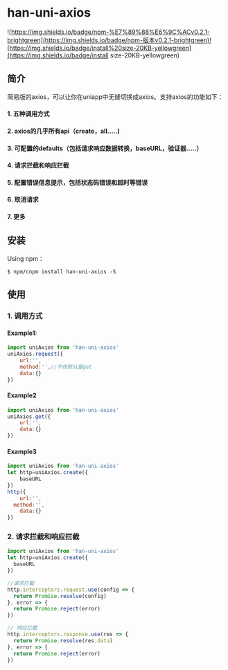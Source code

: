 # han-uni-axios

![https://img.shields.io/badge/npm-%E7%89%88%E6%9C%ACv0.2.1-brightgreen](https://img.shields.io/badge/npm-版本v0.2.1-brightgreen)![https://img.shields.io/badge/install%20size-20KB-yellowgreen](https://img.shields.io/badge/install size-20KB-yellowgreen)



## 简介

简易版的axios，可以让你在uniapp中无缝切换成axios。支持axios的功能如下：

#### 1. 五种调用方式

#### 2. axios的几乎所有api（create，all.....)

#### 3. 可配置的defaults（包括请求响应数据转换，baseURL，验证器.....）

#### 4. 请求拦截和响应拦截

#### 5. 配置错误信息提示，包括状态码错误和超时等错误

#### 6. 取消请求

#### 7. 更多



## 安装

Using npm：

```
$ npm/cnpm install han-uni-axios -S
```



## 使用

### 1. 调用方式

#### Example1:

```js
import uniAxios from 'han-uni-axios'
uniAxios.request({
	url:'',
	method:'',//不传默认是get
	data:{}
})
```

#### Example2

```js
import uniAxios from 'han-uni-axios'
uniAxios.get({
	url:'',
	data:{}
})
```

#### Example3

```js
import uniAxios from 'han-uni-axios'
let http=uniAxios.create({
	baseURL
})
http({
	url:'',
  method:'',
	data:{}
})
```



### 2. 请求拦截和响应拦截

```js
import uniAxios from 'han-uni-axios'
let http=uniAxios.create({
  baseURL
})

//请求拦截
http.interceptors.request.use(config => {
  return Promise.resolve(config)
}, error => {
  return Promise.reject(error)
})

// 响应拦截
http.interceptors.response.use(res => {
  return Promise.resolve(res.data)
}, error => {
  return Promise.reject(error)
})
```



